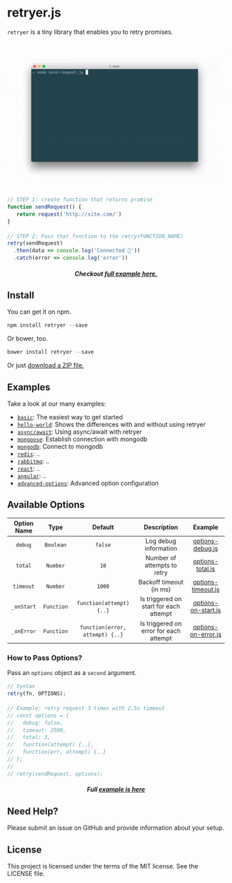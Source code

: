 # retryer.js

`retryer` is a tiny library that enables you to retry promises.

<p align="center">
  <img src="https://github.com/ykrevnyi/reconnect/blob/docs/docs/retryer-v1.5.1.gif" alt="retryer.js intro"/>
</p>

```javascript
// STEP 1: create function that returns promise
function sendRequest() {
   return request('http://site.com/')
}

// STEP 2: Pass that function to the retry(FUNCTION_NAME)
retry(sendRequest)
  .then(data => console.log('Connected 🎉'))
  .catch(error => console.log('error'))
```

<h5 align="center">Checkout <a href="https://github.com/ykrevnyi/reconnect/blob/docs/examples/basic">full example here.</a></h5>

## Install
You can get it on npm.
```javascript
npm install retryer --save
```

Or bower, too.
```javascript
bower install retryer --save
```

Or just [download a ZIP file.](https://github.com/ykrevnyi/reconnect/archive/master.zip)

## Examples

Take a look at our many examples:

- [`basic`](https://github.com/ykrevnyi/reconnect/blob/docs/examples/basic): The easiest way to get started
- [`hello-world`](https://github.com/ykrevnyi/reconnect/blob/docs/examples/hello-world.js): Shows the differences with and without using retryer
- [`async/await`](https://github.com/ykrevnyi/reconnect/blob/docs/examples/async-await.js): Using async/await with retryer
- [`mongoose`](https://github.com/ykrevnyi/reconnect/blob/docs/examples/mongoose.js): Establish connection with mongodb
- [`mongodb`](https://github.com/ykrevnyi/reconnect/blob/docs/examples/mongodb.js): Connect to mongodb
- [`redis`](https://github.com/ykrevnyi/reconnect/blob/docs/examples/redis.js): ..
- [`rabbitmq`](https://github.com/ykrevnyi/reconnect/blob/docs/examples/rabbitmq.js): ..
- [`react`](https://github.com/ykrevnyi/reconnect/blob/docs/examples/rabbitmq.js): ..
- [`angular`](https://github.com/ykrevnyi/reconnect/blob/docs/examples/rabbitmq.js): ..
- [`advanced-options`](https://github.com/ykrevnyi/reconnect/blob/docs/examples/advanced-options): Advanced option configuration

## Available Options
**Option Name**|**Type**|**Default**|**Description**|**Example**
:-------------:|:------:|:---------:|:-------------:|:--------:|
`debug`|`Boolean`|`false`|Log debug information|<a href="https://github.com/ykrevnyi/reconnect/blob/docs/examples/advanced-options/options-debug.js">options-debug.js</a>
`total`|`Number`|`10`|Number of attempts to retry|<a href="https://github.com/ykrevnyi/reconnect/blob/docs/examples/advanced-options/options-total.js">options-total.js</a>
`timeout`|`Number`|`1000`|Backoff timeout (in ms)|<a href="https://github.com/ykrevnyi/reconnect/blob/docs/examples/advanced-options/options-timeout.js">options-timeout.js</a>
`_onStart`|`Function`|`function(attempt) {..}`|Is triggered on start for each attempt|<a href="https://github.com/ykrevnyi/reconnect/blob/docs/examples/advanced-options/options-on-start.js">options-on-start.js</a>
`_onError`|`Function`|`function(error, attempt) {..}`|Is triggered on error for each attempt|<a href="https://github.com/ykrevnyi/reconnect/blob/docs/examples/advanced-options/options-on-error.js">options-on-error.js</a>

### How to Pass Options?

Pass an `options` object as a `second` argument.

```javascript
// Syntax
retry(fn, OPTIONS);

// Example: retry request 3 times with 2.5s timeout
// const options = {
//   debug: false,
//   timeout: 2500,
//   total: 3,
//   function(attempt) {..},
//   function(err, attempt) {..}
// };
//
// retry(sendRequest, options);
```
<h5 align="center">Full <a href="https://github.com/ykrevnyi/reconnect/blob/docs/examples/advanced-options/index.js">example is here</a></h5>

## Need Help?
Please submit an issue on GitHub and provide information about your setup.

## License
This project is licensed under the terms of the MIT license. See the LICENSE file.
